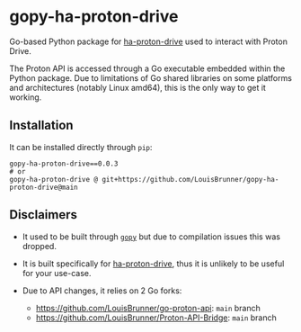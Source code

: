 # gopy-ha-proton-drive

Go-based Python package for [ha-proton-drive](https://github.com/LouisBrunner/ha-proton-drive) used to interact with Proton Drive.

The Proton API is accessed through a Go executable embedded within the Python package. Due to limitations of Go shared libraries on some platforms and architectures (notably Linux amd64), this is the only way to get it working.

## Installation

It can be installed directly through `pip`:

```
gopy-ha-proton-drive==0.0.3
# or
gopy-ha-proton-drive @ git+https://github.com/LouisBrunner/gopy-ha-proton-drive@main
```

## Disclaimers

* It used to be built through [`gopy`](https://github.com/go-python/gopy) but due to compilation issues this was dropped.
* It is built specifically for [ha-proton-drive](https://github.com/LouisBrunner/ha-proton-drive), thus it is unlikely to be useful for your use-case.
* Due to API changes, it relies on 2 Go forks:

  - https://github.com/LouisBrunner/go-proton-api: `main` branch
  - https://github.com/LouisBrunner/Proton-API-Bridge: `main` branch

